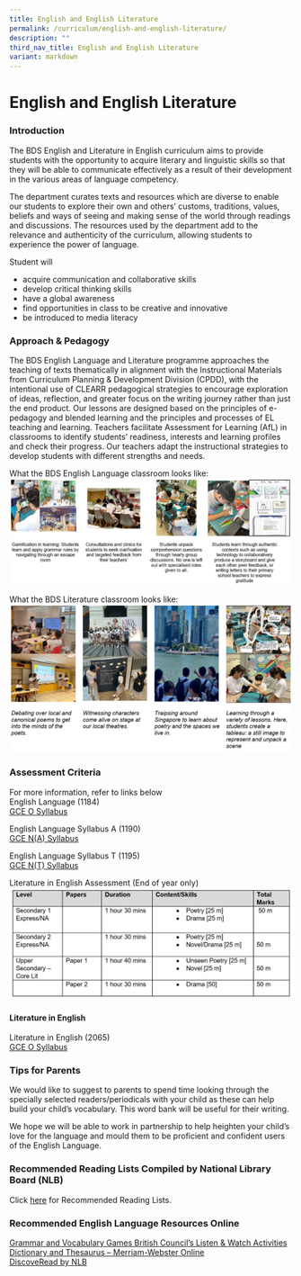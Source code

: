 ```yaml
---
title: English and English Literature
permalink: /curriculum/english-and-english-literature/
description: ""
third_nav_title: English and English Literature
variant: markdown
---
```

English and English Literature
==============================

### Introduction

The BDS English and Literature in English curriculum aims to provide students with the opportunity to acquire literary and linguistic skills so that they will be able to communicate effectively as a result of their development in the various areas of language competency.

The department curates texts and resources which are diverse to enable our students to explore their own and others’ customs, traditions, values, beliefs and ways of seeing and making sense of the world through readings and discussions. The resources used by the department add to the relevance and authenticity of the curriculum, allowing students to experience the power of language.

Student will

*   acquire communication and collaborative skills
*   develop critical thinking skills
*   have a global awareness
*   find opportunities in class to be creative and innovative
*   be introduced to media literacy

### Approach &amp; Pedagogy

The BDS English Language and Literature programme approaches the teaching of texts thematically in alignment with the Instructional Materials from Curriculum Planning &amp; Development Division (CPDD), with the intentional use of CLEARR pedagogical strategies to encourage exploration of ideas, reflection, and greater focus on the writing journey rather than just the end product. Our lessons are designed based on the principles of e-pedagogy and blended learning and the principles and processes of EL teaching and learning. Teachers facilitate Assessment for Learning (AfL) in classrooms to identify students’ readiness, interests and learning profiles and check their progress. Our teachers adapt the instructional strategies to develop students with different strengths and needs. 

What the BDS English Language classroom looks like:
![ENG1](/images/Curriculum/English%20and%20English%20Literature/ENG1.JPG)

What the BDS Literature classroom looks like:
![ENG2](/images/Curriculum/English%20and%20English%20Literature/ENG2.JPG)


### Assessment Criteria

For more information, refer to links below <br>
English Language (1184) <br>
[GCE O Syllabus](https://go.gov.sg/gceosyllabus)


English Language Syllabus A (1190) <br>
[GCE N(A) Syllabus](https://go.gov.sg/gcenasyllabus) 
 
English Language Syllabus T (1195)<br>
[GCE N(T) Syllabus](https://go.gov.sg/gcentsyllabus)

Literature in English Assessment (End of year only)
![ENG3](/images/Curriculum/English%20and%20English%20Literature/ENG3.JPG)






#### Literature in English

Literature in English (2065) <br>
[GCE O Syllabus](https://go.gov.sg/gceoliteng)

### Tips for Parents

We would like to suggest to parents to spend time looking through the specially selected readers/periodicals with your child as these can help build your child’s vocabulary. This word bank will be useful for their writing.

  

We hope we will be able to work in partnership to help heighten your child’s love for the language and mould them to be proficient and confident users of the English Language.

### Recommended Reading Lists Compiled by National Library Board (NLB)

Click [here](https://childrenandteens.nlb.gov.sg/) for Recommended Reading Lists.

### Recommended English Language Resources Online

[Grammar and Vocabulary Games British Council’s Listen &amp; Watch Activities](https://learnenglish.britishcouncil.org/skills/listening) <br>
[Dictionary and Thesaurus – Merriam-Webster Online](https://www.merriam-webster.com/) <br>
[DiscoveRead by NLB](https://childrenandteens.nlb.gov.sg/)